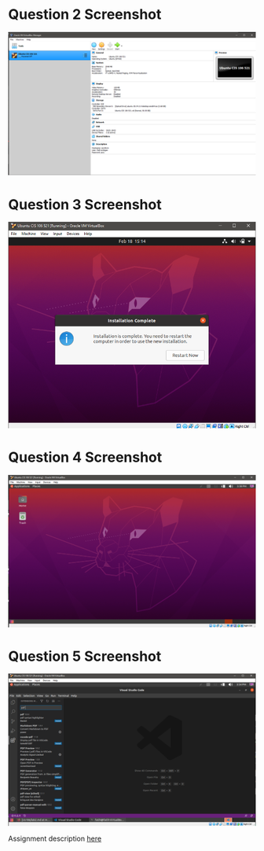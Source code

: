 # Question 2 Screenshot

![Question2 answer](../images/virtualbox.PNG)

# Question 3 Screenshot

![Question3 answer](../images/question3.PNG)

# Question 4 Screenshot

![Question4 answer ](../images/question4.PNG)

# Question 5 Screenshot

![Question5 answer ](../images/question5.PNG)

Assignment description [here](https://raw.githubusercontent.com/ra559/cis106/main/labs/lab2.md)